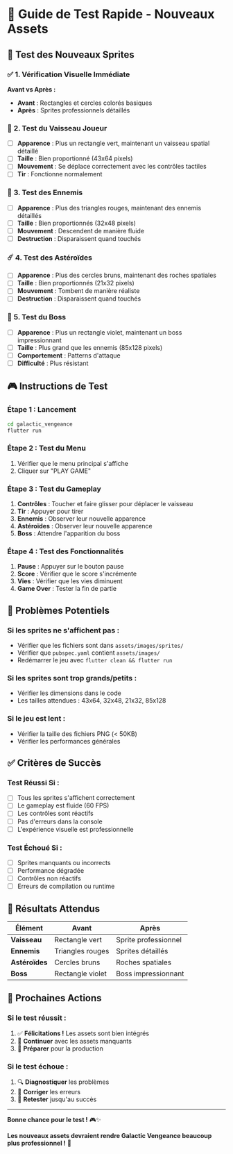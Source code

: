 # 🧪 Guide de Test Rapide - Nouveaux Assets

## 🎯 **Test des Nouveaux Sprites**

### ✅ **1. Vérification Visuelle Immédiate**

**Avant vs Après :**
- **Avant** : Rectangles et cercles colorés basiques
- **Après** : Sprites professionnels détaillés

### 🚀 **2. Test du Vaisseau Joueur**
- [ ] **Apparence** : Plus un rectangle vert, maintenant un vaisseau spatial détaillé
- [ ] **Taille** : Bien proportionné (43x64 pixels)
- [ ] **Mouvement** : Se déplace correctement avec les contrôles tactiles
- [ ] **Tir** : Fonctionne normalement

### 👾 **3. Test des Ennemis**
- [ ] **Apparence** : Plus des triangles rouges, maintenant des ennemis détaillés
- [ ] **Taille** : Bien proportionnés (32x48 pixels)
- [ ] **Mouvement** : Descendent de manière fluide
- [ ] **Destruction** : Disparaissent quand touchés

### ☄️ **4. Test des Astéroïdes**
- [ ] **Apparence** : Plus des cercles bruns, maintenant des roches spatiales
- [ ] **Taille** : Bien proportionnés (21x32 pixels)
- [ ] **Mouvement** : Tombent de manière réaliste
- [ ] **Destruction** : Disparaissent quand touchés

### 👑 **5. Test du Boss**
- [ ] **Apparence** : Plus un rectangle violet, maintenant un boss impressionnant
- [ ] **Taille** : Plus grand que les ennemis (85x128 pixels)
- [ ] **Comportement** : Patterns d'attaque
- [ ] **Difficulté** : Plus résistant

## 🎮 **Instructions de Test**

### **Étape 1 : Lancement**
```bash
cd galactic_vengeance
flutter run
```

### **Étape 2 : Test du Menu**
1. Vérifier que le menu principal s'affiche
2. Cliquer sur "PLAY GAME"

### **Étape 3 : Test du Gameplay**
1. **Contrôles** : Toucher et faire glisser pour déplacer le vaisseau
2. **Tir** : Appuyer pour tirer
3. **Ennemis** : Observer leur nouvelle apparence
4. **Astéroïdes** : Observer leur nouvelle apparence
5. **Boss** : Attendre l'apparition du boss

### **Étape 4 : Test des Fonctionnalités**
1. **Pause** : Appuyer sur le bouton pause
2. **Score** : Vérifier que le score s'incrémente
3. **Vies** : Vérifier que les vies diminuent
4. **Game Over** : Tester la fin de partie

## 🐛 **Problèmes Potentiels**

### **Si les sprites ne s'affichent pas :**
- Vérifier que les fichiers sont dans `assets/images/sprites/`
- Vérifier que `pubspec.yaml` contient `assets/images/`
- Redémarrer le jeu avec `flutter clean && flutter run`

### **Si les sprites sont trop grands/petits :**
- Vérifier les dimensions dans le code
- Les tailles attendues : 43x64, 32x48, 21x32, 85x128

### **Si le jeu est lent :**
- Vérifier la taille des fichiers PNG (< 50KB)
- Vérifier les performances générales

## ✅ **Critères de Succès**

### **Test Réussi Si :**
- [ ] Tous les sprites s'affichent correctement
- [ ] Le gameplay est fluide (60 FPS)
- [ ] Les contrôles sont réactifs
- [ ] Pas d'erreurs dans la console
- [ ] L'expérience visuelle est professionnelle

### **Test Échoué Si :**
- [ ] Sprites manquants ou incorrects
- [ ] Performance dégradée
- [ ] Contrôles non réactifs
- [ ] Erreurs de compilation ou runtime

## 🎯 **Résultats Attendus**

| Élément | Avant | Après |
|---------|-------|-------|
| **Vaisseau** | Rectangle vert | Sprite professionnel |
| **Ennemis** | Triangles rouges | Sprites détaillés |
| **Astéroïdes** | Cercles bruns | Roches spatiales |
| **Boss** | Rectangle violet | Boss impressionnant |

## 🚀 **Prochaines Actions**

### **Si le test réussit :**
1. ✅ **Félicitations !** Les assets sont bien intégrés
2. 🎯 **Continuer** avec les assets manquants
3. 🚀 **Préparer** pour la production

### **Si le test échoue :**
1. 🔍 **Diagnostiquer** les problèmes
2. 🔧 **Corriger** les erreurs
3. 🧪 **Retester** jusqu'au succès

---

**Bonne chance pour le test !** 🎮✨

**Les nouveaux assets devraient rendre Galactic Vengeance beaucoup plus professionnel !** 🚀
